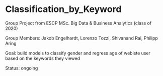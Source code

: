 # Classification_by_Keyword

Group Project from ESCP MSc. Big Data & Business Analytics (class of 2020)

Group Members: Jakob Engelhardt, Lorenzo Tozzi, Shivanand Rai, Philipp Aring

Goal: build models to classify gender and regress age of webiste user based on the keywords they viewed

Status: ongoing
